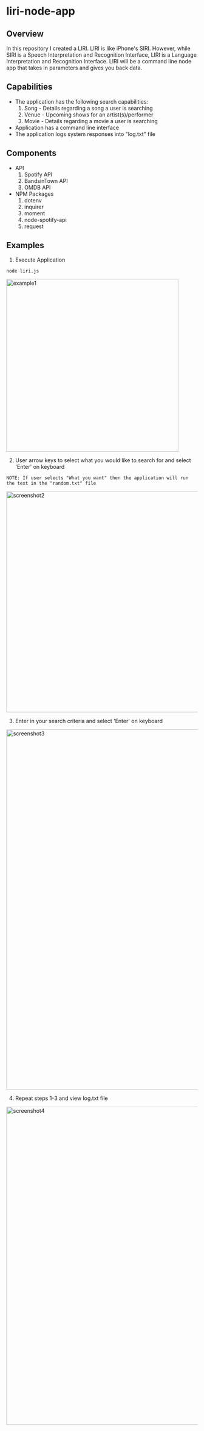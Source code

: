 
# liri-node-app

## Overview
In this repository I created a LIRI. LIRI is like iPhone's SIRI. However, while SIRI is a Speech Interpretation and Recognition Interface, LIRI is a Language Interpretation and Recognition Interface. LIRI will be a command line node app that takes in parameters and gives you back data.

## Capabilities
* The application has the following search capabilities:
    1. Song - Details regarding a song a user is searching
    2. Venue - Upcoming shows for an artist(s)/performer
    3. Movie - Details regarding a movie a user is searching
* Application has a command line interface
* The application logs system responses into "log.txt" file

## Components
* API
  1. Spotify API
  2. BandsinTown API
  3. OMDB API
* NPM Packages
  1. dotenv
  2. inquirer
  3. moment
  4. node-spotify-api
  5. request

## Examples

1. Execute Application

```
node liri.js
```

<img width="453" alt="example1" src="https://user-images.githubusercontent.com/41662459/47960692-f65d7b00-dfbb-11e8-9174-478b0713936c.png">

2. User arrow keys to select what you would like to search for and select 'Enter' on keyboard
```
NOTE: If user selects "What you want" then the application will run the text in the "random.txt" file
```

<img width="580" alt="screenshot2" src="https://user-images.githubusercontent.com/41662459/47960726-83a0cf80-dfbc-11e8-93cf-cb78edaf488e.png">

3. Enter in your search criteria and select 'Enter' on keyboard

<img width="945" alt="screenshot3" src="https://user-images.githubusercontent.com/41662459/47960747-d8444a80-dfbc-11e8-977c-d2a7453d2eed.png">

4. Repeat steps 1-3 and view log.txt file
<img width="835" alt="screenshot4" src="https://user-images.githubusercontent.com/41662459/47960786-543e9280-dfbd-11e8-9e80-53abe6e95e43.png">

